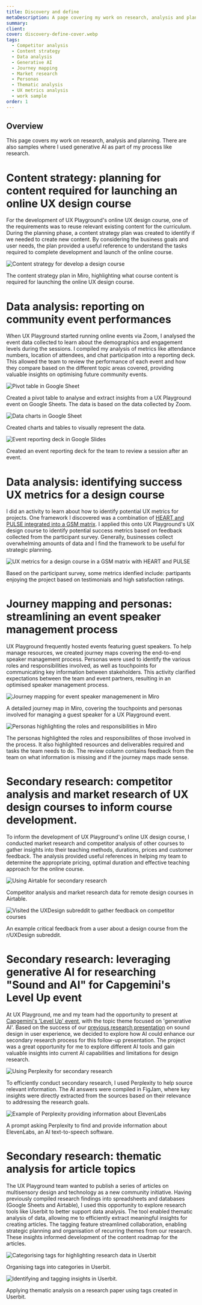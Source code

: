 ```yaml
---
title: Discovery and define
metaDescription: A page covering my work on research, analysis and planning.
summary: 
client: 
cover: discovery-define-cover.webp
tags:
  - Competitor analysis
  - Content strategy
  - Data analysis
  - Generative AI
  - Journey mapping
  - Market research
  - Personas
  - Thematic analysis
  - UX metrics analysis
  - work sample
order: 1
---
```


## Overview

This page covers my work on research, analysis and planning. There are also samples where I used generative AI as part of my process like research.

# Content strategy: planning for content required for launching an online UX design course

For the development of UX Playground's online UX design course, one of the requirements was to reuse relevant existing content for the curriculum. During the planning phase, a content strategy plan was created to identify if we needed to create new content. By considering the business goals and user needs, the plan provided a useful reference to understand the tasks required to complete development and launch of the online course.


![Content strategy for develop a design course](/static/img/work-samples/course-content-strategy.webp) <figcaption>The content strategy plan in Miro, highlighting what course content is required for launching the online UX design course.</figcaption>

# Data analysis: reporting on community event performances

When UX Playground started running online events via Zoom, I analysed the event data collected to learn about the demographics and engagement levels during the sessions. I compiled my analysis of metrics like attendance numbers, location of attendees, and chat participation into a reporting deck. This allowed the team to review the performance of each event and how they compare based on the different topic areas covered, providing valuable insights on optimising future community events.

![Pivot table in Google Sheet](/static/img/work-samples/event-data-pivot-table.webp) <figcaption>Created a pivot table to analyse and extract insights from a UX Playground event on Google Sheets. The data is based on the data collected by Zoom.</figcaption>

![Data charts in Google Sheet](/static/img/work-samples/event-data-analysis.webp) <figcaption>Created charts and tables to visually represent the data.</figcaption>

![Event reporting deck in Google Slides](/static/img/work-samples/event-data-report.webp) <figcaption>Created an event reporting deck for the team to review a session after an event.</figcaption>

# Data analysis: identifying success UX metrics for a design course

I did an activity to learn about how to identify potential UX metrics for projects. One framework I discovered was a combination of [HEART and PULSE integrated into a GSM matrix](https://measuringu.com/heart-framework/). I applied this onto UX Playground's UX design course to identify potential success metrics based on feedback collected from the participant survey. Generally, businesses collect overwhelming amounts of data and I find the framework to be useful for strategic planning.

![UX metrics for a design course in a GSM matrix with HEART and PULSE](/static/img/work-samples/ux-metrics.webp) <figcaption>Based on the participant survey, some metrics idenfied include: partipants enjoying the project based on testimonials and high satisfaction ratings.</figcaption>

# Journey mapping and personas: streamlining an event speaker management process

UX Playground frequently hosted events featuring guest speakers. To help manage resources, we created journey maps covering the end-to-end speaker management process. Personas were used to identify the various roles and responsibilities involved, as well as touchpoints for communicating key information between stakeholders. This activity clarified expectations between the team and event partners, resulting in an optimised speaker management process.

![Journey mapping for event speaker managemenent in Miro](/static/img/work-samples/speakers-journey-map.webp) <figcaption>A detailed journey map in Miro, covering the touchpoints and personas involved for managing a guest speaker for a UX Playground event.</figcaption>

![Personas highlighting the roles and responsibilities in Miro](/static/img/work-samples/speakers-personas.webp) <figcaption>The personas highlighted the roles and responsibilites of those involved in the process. It also highlighted resources and deliverables required and tasks the team needs to do. The review column contains feedback from the team on what information is missing and if the journey maps made sense.</figcaption>

# Secondary research: competitor analysis and market research of UX design courses to inform course development.

To inform the development of UX Playground's online UX design course, I conducted market research and competitor analysis of other courses to gather insights into their teaching methods, durations, prices and customer feedback. The analysis provided useful references in helping my team to determine the appropriate pricing, optimal duration and effective teaching approach for the online course.

![Using Airtable for secondary research](/static/img/work-samples/course-market-research.webp) <figcaption>Competitor analysis and market research data for remote design courses in Airtable.</figcaption>

![Visited the UXDesign subreddit to gather feedback on competitor courses](/static/img/work-samples/course-community-feedback.webp) <figcaption>An example critical feedback from a user about a design course from the r/UXDesign subreddit.</figcaption>

# Secondary research: leveraging generative AI for researching "Sound and AI" for Capgemini's Level Up event

At UX Playground, me and my team had the opportunity to present at [Capgemini's 'Level Up' event](https://www.linkedin.com/feed/update/urn:li:activity:7114600725510254593/?updateEntityUrn=urn%3Ali%3Afs_updateV2%3A%28urn%3Ali%3Aactivity%3A7114600725510254593%2CFEED_DETAIL%2CEMPTY%2CDEFAULT%2Cfalse%29), with the topic theme focused on 'generative AI'. Based on the success of our [previous research presentation](http://localhost:8080/projects/exploring-sound-in-user-experience-design-for-brand-week-istanbul/) on sound design in user experience, we decided to explore how AI could enhance our secondary research process for this follow-up presentation. The project was a great opportunity for me to explore different AI tools and gain valuable insights into current AI capabilities and limitations for design research.

![Using Perplexity for secondary research](/static/img/work-samples/ai-sound-research.webp) <figcaption>To efficiently conduct secondary research, I used Perplexity to help source relevant information. The AI answers were compiled in FigJam, where key insights were directly extracted from the sources based on their relevance to addressing the research goals.</figcaption>

![Example of Perplexity providing information about ElevenLabs](/static/img/work-samples/ai-research-prompt.webp) <figcaption>A prompt asking Perplexity to find and provide information about ElevenLabs, an AI text-to-speech software.</figcaption>

# Secondary research: thematic analysis for article topics

The UX Playground team wanted to publish a series of articles on multisensory design and technology as a new community initiative. Having previously compiled research findings into spreadsheets and databases (Google Sheets and Airtable), I used this opportunity to explore research tools like Userbit to better support data analysis. The tool enabled thematic analysis of data, allowing me to efficiently extract meaningful insights for creating articles. The tagging feature streamlined collaboration, enabling strategic planning and organisation of recurring themes from our research. These insights informed development of the content roadmap for the articles.

![Categorising tags for highlighting research data in Userbit](/static/img/work-samples/research-thematic-tags.webp) <figcaption>Organising tags into categories in Userbit.</figcaption>

![Identifying and tagging insights in Userbit.](/static/img/work-samples/research-thematic-analysis.webp) <figcaption>Applying thematic analysis on a research paper using tags created in Userbit.</figcaption>

